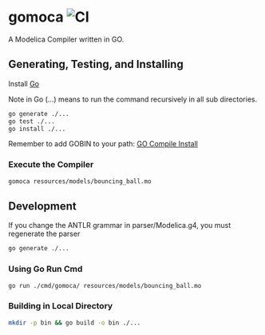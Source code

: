 # gomoca ![CI](https://github.com/jgoppert/gomoca/actions/workflows/go.yml/badge.svg)

A Modelica Compiler written in GO.

## Generating, Testing, and Installing

Install [Go](https://go.dev/doc/install)

Note in Go (...) means to run the command recursively in all sub directories.

```bash
go generate ./...
go test ./...
go install ./...
```

Remember to add GOBIN to your path: [GO Compile Install](https://go.dev/doc/tutorial/compile-install)

### Execute the Compiler

```bash
gomoca resources/models/bouncing_ball.mo
```

## Development

If you change the ANTLR grammar in parser/Modelica.g4, you must regenerate the parser
```bash
go generate ./...

```

### Using Go Run Cmd
```bash
go run ./cmd/gomoca/ resources/models/bouncing_ball.mo 
```

### Building in Local Directory
```bash
mkdir -p bin && go build -o bin ./...
```


